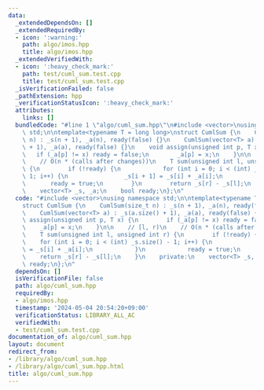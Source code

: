 ```yaml
---
data:
  _extendedDependsOn: []
  _extendedRequiredBy:
  - icon: ':warning:'
    path: algo/imos.hpp
    title: algo/imos.hpp
  _extendedVerifiedWith:
  - icon: ':heavy_check_mark:'
    path: test/cuml_sum.test.cpp
    title: test/cuml_sum.test.cpp
  _isVerificationFailed: false
  _pathExtension: hpp
  _verificationStatusIcon: ':heavy_check_mark:'
  attributes:
    links: []
  bundledCode: "#line 1 \"algo/cuml_sum.hpp\"\n#include <vector>\nusing namespace\
    \ std;\n\ntemplate<typename T = long long>\nstruct CumlSum {\n    CumlSum(size_t\
    \ n) : _s(n + 1), _a(n), ready(false) {}\n    CumlSum(vector<T> a) : _s(a.size()\
    \ + 1), _a(a), ready(false) {}\n    void assign(unsigned int p, T x) {\n     \
    \   if (_a[p] != x) ready = false;\n        _a[p] = x;\n    }\n\n    // [l, r)\n\
    \    // O(n * (calls after changes))\n    T sum(unsigned int l, unsigned int r)\
    \ {\n        if (!ready) {\n            for (int i = 0; i < (int) _s.size() -\
    \ 1; i++) {\n                _s[i + 1] = _s[i] + _a[i];\n            }\n     \
    \       ready = true;\n        }\n        return _s[r] - _s[l];\n    }\n    private:\n\
    \    vector<T> _s, _a;\n    bool ready;\n};\n"
  code: "#include <vector>\nusing namespace std;\n\ntemplate<typename T = long long>\n\
    struct CumlSum {\n    CumlSum(size_t n) : _s(n + 1), _a(n), ready(false) {}\n\
    \    CumlSum(vector<T> a) : _s(a.size() + 1), _a(a), ready(false) {}\n    void\
    \ assign(unsigned int p, T x) {\n        if (_a[p] != x) ready = false;\n    \
    \    _a[p] = x;\n    }\n\n    // [l, r)\n    // O(n * (calls after changes))\n\
    \    T sum(unsigned int l, unsigned int r) {\n        if (!ready) {\n        \
    \    for (int i = 0; i < (int) _s.size() - 1; i++) {\n                _s[i + 1]\
    \ = _s[i] + _a[i];\n            }\n            ready = true;\n        }\n    \
    \    return _s[r] - _s[l];\n    }\n    private:\n    vector<T> _s, _a;\n    bool\
    \ ready;\n};\n"
  dependsOn: []
  isVerificationFile: false
  path: algo/cuml_sum.hpp
  requiredBy:
  - algo/imos.hpp
  timestamp: '2024-05-04 20:54:20+09:00'
  verificationStatus: LIBRARY_ALL_AC
  verifiedWith:
  - test/cuml_sum.test.cpp
documentation_of: algo/cuml_sum.hpp
layout: document
redirect_from:
- /library/algo/cuml_sum.hpp
- /library/algo/cuml_sum.hpp.html
title: algo/cuml_sum.hpp
---
```

